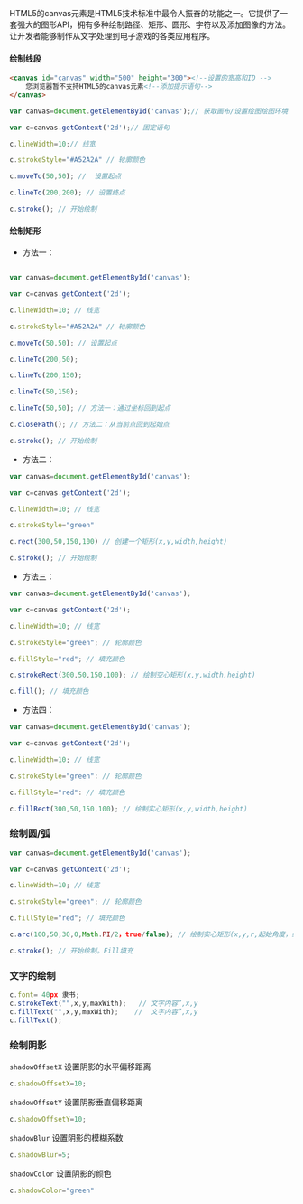 

HTML5的canvas元素是HTML5技术标准中最令人振奋的功能之一。它提供了一套强大的图形API，拥有多种绘制路径、矩形、圆形、字符以及添加图像的方法。让开发者能够制作从文字处理到电子游戏的各类应用程序。

#### 绘制线段

```html
<canvas id="canvas" width="500" height="300"><!--设置的宽高和ID -->
    您浏览器暂不支持HTML5的canvas元素<!--添加提示语句-->
</canvas>
```
```js
var canvas=document.getElementById('canvas');// 获取画布/设置绘图绘图环境

var c=canvas.getContext('2d');// 固定语句

c.lineWidth=10;// 线宽

c.strokeStyle="#A52A2A" // 轮廓颜色 

c.moveTo(50,50); //  设置起点

c.lineTo(200,200); // 设置终点

c.stroke(); // 开始绘制
```

#### 绘制矩形
* 方法一：
```js

var canvas=document.getElementById('canvas'); 

var c=canvas.getContext('2d');

c.lineWidth=10; // 线宽

c.strokeStyle="#A52A2A" // 轮廓颜色

c.moveTo(50,50); // 设置起点

c.lineTo(200,50);

c.lineTo(200,150);

c.lineTo(50,150);

c.lineTo(50,50); // 方法一：通过坐标回到起点

c.closePath(); // 方法二：从当前点回到起始点

c.stroke(); // 开始绘制
```
* 方法二：
```js
var canvas=document.getElementById('canvas'); 

var c=canvas.getContext('2d');

c.lineWidth=10; // 线宽

c.strokeStyle="green"

c.rect(300,50,150,100) // 创建一个矩形(x,y,width,height)

c.stroke(); // 开始绘制

```
* 方法三：
```js
var canvas=document.getElementById('canvas'); 

var c=canvas.getContext('2d');

c.lineWidth=10; // 线宽

c.strokeStyle="green"; // 轮廓颜色

c.fillStyle="red"; // 填充颜色

c.strokeRect(300,50,150,100); // 绘制空心矩形(x,y,width,height)

c.fill(); // 填充颜色
```
* 方法四：
```js
var canvas=document.getElementById('canvas'); 

var c=canvas.getContext('2d');

c.lineWidth=10; // 线宽

c.strokeStyle="green": // 轮廓颜色

c.fillStyle="red": // 填充颜色

c.fillRect(300,50,150,100); // 绘制实心矩形(x,y,width,height)
```
### 绘制圆/弧
```js
var canvas=document.getElementById('canvas');

var c=canvas.getContext('2d');

c.lineWidth=10; // 线宽

c.strokeStyle="green"; // 轮廓颜色

c.fillStyle="red"; // 填充颜色

c.arc(100,50,30,0,Math.PI/2，true/false); // 绘制实心矩形(x,y,r,起始角度，结束角度，顺逆时针)

c.stroke(); // 开始绘制。Fill填充
```
### 文字的绘制
```js
c.font= 40px 隶书;
c.strokeText("",x,y,maxWith);   // 文字内容”,x,y
c.fillText("",x,y,maxWith);    //  文字内容”,x,y
c.fillText();
```
### 绘制阴影
`shadowOffsetX`
设置阴影的水平偏移距离
```js
c.shadowOffsetX=10;
```
`shadowOffsetY` 设置阴影垂直偏移距离
```js
c.shadowOffsetY=10;   
```
`shadowBlur` 设置阴影的模糊系数
```js
c.shadowBlur=5;    
```
`shadowColor` 设置阴影的颜色
```js
c.shadowColor="green"   
```